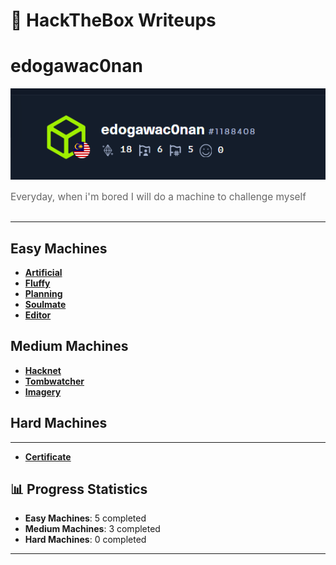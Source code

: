 # 🎯 HackTheBox Writeups

  <h1> edogawac0nan</h1>
  <img src="profile.png" />
  <p style="font-size: 1.1em; color: #666; margin-bottom: 30px;">
    Everyday, when i'm bored I will do a machine to challenge myself
  </p>
  

---

##  Easy Machines

- **[Artificial](Machines/Easy/Artificial/readme.md)** 
- **[Fluffy](Machines/Easy/Fluffy/README.md)**  
- **[Planning](Machines/Easy/Planning/README.md)** 
- **[Soulmate](Machines/Easy/Soulmate/README_Soulmate.md)**
- **[Editor](Machines/Easy/Editor/README.md)** 

##  Medium Machines

- **[Hacknet](Machines/Medium/Hacknet/Hacknet_Writeup.md)**
- **[Tombwatcher](Machines/Medium/Tombwatcher/tomb_watcher_readme.md)**
- **[Imagery](Machines/Medium/Imagery/README.md)**

##  Hard Machines
---

- **[Certificate](Machines/Hard/Certificate/readme.md)**

## 📊 Progress Statistics

- **Easy Machines**: 5 completed
- **Medium Machines**: 3 completed  
- **Hard Machines**: 0 completed

---
